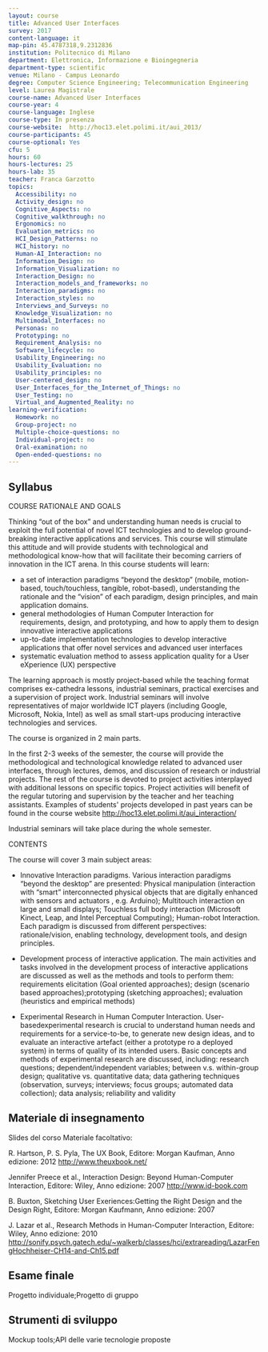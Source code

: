 ```yaml
---
layout: course
title: Advanced User Interfaces
survey: 2017
content-language: it
map-pin: 45.4787318,9.2312836
institution: Politecnico di Milano
department: Elettronica, Informazione e Bioingegneria
department-type: scientific
venue: Milano - Campus Leonardo
degree: Computer Science Engineering; Telecommunication Engineering
level: Laurea Magistrale
course-name: Advanced User Interfaces
course-year: 4
course-language: Inglese
course-type: In presenza
course-website:  http://hoc13.elet.polimi.it/aui_2013/   
course-participants: 45
course-optional: Yes
cfu: 5
hours: 60
hours-lectures: 25
hours-lab: 35
teacher: Franca Garzotto
topics: 
  Accessibility: no 
  Activity_design: no 
  Cognitive_Aspects: no 
  Cognitive_walkthrough: no 
  Ergonomics: no 
  Evaluation_metrics: no 
  HCI_Design_Patterns: no 
  HCI_history: no 
  Human-AI_Interaction: no 
  Information_Design: no 
  Information_Visualization: no 
  Interaction_Design: no 
  Interaction_models_and_frameworks: no 
  Interaction_paradigms: no 
  Interaction_styles: no 
  Interviews_and_Surveys: no 
  Knowledge_Visualization: no 
  Multimodal_Interfaces: no 
  Personas: no 
  Prototyping: no 
  Requirement_Analysis: no 
  Software_lifecycle: no 
  Usability_Engineering: no 
  Usability_Evaluation: no 
  Usability_principles: no 
  User-centered_design: no 
  User_Interfaces_for_the_Internet_of_Things: no 
  User_Testing: no 
  Virtual_and_Augmented_Reality: no 
learning-verification: 
  Homework: no 
  Group-project: no 
  Multiple-choice-questions: no 
  Individual-project: no 
  Oral-examination: no 
  Open-ended-questions: no 
---
```



## Syllabus 
COURSE RATIONALE AND GOALS

Thinking “out of the box” and understanding human needs is crucial to exploit the full potential of novel ICT technologies and to develop ground-breaking interactive applications and services. This course will stimulate this attitude and will provide students with technological and methodological know-how that will facilitate their becoming carriers of innovation in the ICT arena.
In this course students will learn:

*    a set of interaction paradigms “beyond the desktop” (mobile, motion-based, touch/touchless, tangible, robot-based), understanding the rationale and the “vision” of each paradigm, design principles, and main application domains.
*    general methodologies of Human Computer Interaction for requirements, design, and prototyping, and how to apply them to design innovative interactive applications
*    up-to-date implementation technologies to develop interactive applications that offer novel services and advanced user interfaces
*    systematic evaluation method to assess application quality for a User eXperience (UX) perspective

The learning approach is mostly project-based while the teaching format comprises ex-cathedra lessons, industrial seminars, practical exercises and a supervision of project work. Industrial seminars will involve representatives of major worldwide ICT players (including Google, Microsoft, Nokia, Intel) as well as small start-ups producing interactive technologies and services.

The course is organized in 2 main parts.

In the first 2-3 weeks of the semester, the course will provide the methodological and technological knowledge related to advanced user interfaces, through lectures, demos, and discussion of research or industrial projects. The rest of the course is devoted to project activities interplayed with additional lessons on specific topics. Project activities will benefit of the regular tutoring and supervision by the teacher and her teaching assistants. Examples of students' projects developed in past years can be found in the course website http://hoc13.elet.polimi.it/aui_interaction/

Industrial seminars will take place during the whole semester.

CONTENTS

The course will cover 3 main subject areas:

*    Innovative Interaction paradigms. Various interaction paradigms “beyond the desktop” are presented: Physical manipulation (interaction with “smart” interconnected physical objects that are digitally enhanced with sensors and actuators , e.g. Arduino); Multitouch interaction on large and small displays; Touchless full body interaction (Microsoft Kinect, Leap, and Intel Perceptual Computing); Human-robot Interaction. Each paradigm is discussed from different perspectives: rationale/vision, enabling technology, development tools, and design principles.

 *   Development process of interactive application. The main activities and tasks involved in the development process of interactive applications are discussed as well as the methods and tools to perform them: requirements elicitation (Goal oriented approaches); design (scenario based approaches);prototyping (sketching approaches); evaluation (heuristics and empirical methods)

*    Experimental Research in Human Computer Interaction. User-basedexperimental research is crucial to understand human needs and requirements for a service-to-be, to generate new design ideas, and to evaluate an interactive artefact (either a prototype ro a deployed system) in terms of quality of its intended users. Basic concepts and methods of experimental research are discussed, including: research questions; dependent/independent variables; between v.s. within-group design; qualitative vs. quantitative data; data gathering techniques (observation, surveys; interviews; focus groups; automated data collection); data analysis; reliability and validity



## Materiale di insegnamento 
Slides del corso
Materiale facoltativo:

R. Hartson, P. S. Pyla, The UX Book, Editore: Morgan Kaufman, Anno edizione: 2012 http://www.theuxbook.net/

Jennifer Preece et al., Interaction Design: Beyond Human-Computer Interaction, Editore: Wiley, Anno edizione: 2007 http://www.id-book.com

B. Buxton, Sketching User Exeriences:Getting the Right Design and the Design Right, Editore: Morgan Kaufmann, Anno edizione: 2007

J. Lazar et al., Research Methods in Human-Computer Interaction, Editore: Wiley, Anno edizione: 2010 http://sonify.psych.gatech.edu/~walkerb/classes/hci/extrareading/LazarFengHochheiser-CH14-and-Ch15.pdf

## Esame finale 
Progetto individuale;Progetto di gruppo

## Strumenti di sviluppo 
Mockup tools;API delle varie tecnologie proposte
